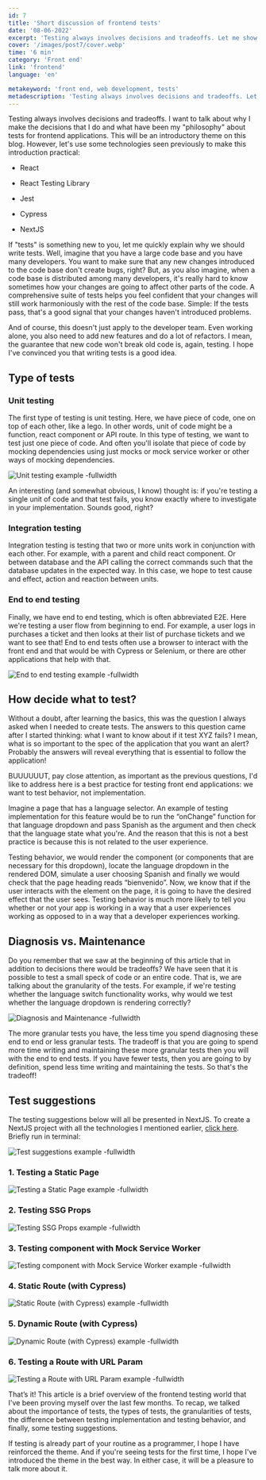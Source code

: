 ```yaml
---
id: 7
title: 'Short discussion of frontend tests'
date: '08-06-2022'
excerpt: 'Testing always involves decisions and tradeoffs. Let me show what have been my "philosophy".'
cover: '/images/post7/cover.webp'
time: '6 min'
category: 'Front end'
link: 'frontend'
language: 'en'

metakeyword: 'front end, web development, tests'
metadescription: 'Testing always involves decisions and tradeoffs. Let me show what have been my "philosophy".'
---
```


Testing always involves decisions and tradeoffs. I want to talk about why I make the decisions that I do and what have been my "philosophy" about tests for frontend applications. This will be an introductory theme on this blog. However, let's use some technologies seen previously to make this introduction practical:
- React

- React Testing Library

- Jest

- Cypress

- NextJS

If "tests" is something new to you, let me quickly explain why we should write tests. Well, imagine that you have a large code base and you have many developers. You want to make sure that any new changes introduced to the code base don't create bugs, right? But, as you also imagine, when a code base is distributed among many developers, it's really hard to know sometimes how your changes are going to affect other parts of the code. A comprehensive suite of tests helps you feel confident that your changes will still work harmoniously with the rest of the code base. Simple: If the tests pass, that's a good signal that your changes haven't introduced problems.

And of course, this doesn't just apply to the developer team. Even working alone, you also need to add new features and do a lot of refactors. I mean, the guarantee that new code won't break old code is, again, testing. I hope I've convinced you that writing tests is a good idea.

## Type of tests

### **Unit testing**

The first type of testing is unit testing. Here, we have piece of code, one on top of each other, like a lego. In other words, unit of code might be a function, react component or API route. In this type of testing, we want to test just one piece of code. And often you'll isolate that piece of code by mocking dependencies using just mocks or mock service worker or other ways of mocking dependencies.

![Unit testing example -fullwidth](images/post7/example1.png)

An interesting (and somewhat obvious, I know) thought is: if you're testing a single unit of code and that test fails, you know exactly where to investigate in your implementation. Sounds good, right?

### **Integration testing**

Integration testing is testing that two or more units work in conjunction with each other. For example, with a parent and child react component. Or between database and the API calling the correct commands such that the database updates in the expected way. In this case, we hope to test cause and effect, action and reaction between units.

### **End to end testing**

Finally, we have end to end testing, which is often abbreviated E2E. Here we're testing a user flow from beginning to end. For example, a user logs in purchases a ticket and then looks at their list of purchase tickets and we want to see that! End to end tests often use a browser to interact with the front end and that would be with Cypress or Selenium, or there are other applications that help with that.

![End to end testing example -fullwidth](images/post7/example2.png)

## How decide what to test?

Without a doubt, after learning the basics, this was the question I always asked when I needed to create tests. The answers to this question came after I started thinking: what I want to know about if it test XYZ fails? I mean, what is so important to the spec of the application that you want an alert? Probably the answers will reveal everything that is essential to follow the application!

BUUUUUUT, pay close attention, as important as the previous questions, I'd like to address here is a best practice for testing front end applications: we want to test behavior, not implementation.

Imagine a page that has a language selector. An example of testing implementation for this feature would be to run the “onChange” function for that language dropdown and pass Spanish as the argument and then check that the language state what you're. And the reason that this is not a best practice is because this is not related to the user experience.

Testing behavior, we would render the component (or components that are necessary for this dropdown), locate the language dropdown in the rendered DOM, simulate a user choosing Spanish and finally we would check that the page heading reads “bienvenido”.  Now, we know that if the user interacts with the element on the page, it is going to have the desired effect that the user sees. Testing behavior is much more likely to tell you whether or not your app is working in a way that a user experiences working as opposed to in a way that a developer experiences working.

## Diagnosis vs. Maintenance

Do you remember that we saw at the beginning of this article that in addition to decisions there would be tradeoffs? We have seen that it is possible to test a small speck of code or an entire code. That is, we are talking about the granularity of the tests. For example, if we're testing whether the language switch functionality works, why would we test whether the language dropdown is rendering correctly?

![Diagnosis and Maintenance -fullwidth](images/post7/example2.png)

The more granular tests you have, the less time you spend diagnosing these end to end or less granular tests. The tradeoff is that you are going to spend more time writing and maintaining these more granular tests then you will with the end to end tests. If you have fewer tests, then you are going to by definition, spend less time writing and maintaining the tests. So that's the tradeoff!

## Test suggestions

The testing suggestions below will all be presented in NextJS. To create a NextJS project with all the technologies I mentioned earlier, [click here](https://nextjs.org/docs/testing). Briefly run in terminal:

![Test suggestions example -fullwidth](images/post7/exemplo3.png)

### 1. Testing a Static Page

![Testing a Static Page example -fullwidth](images/post7/exemplo4.png)

### 2. Testing SSG Props

![Testing SSG Props example -fullwidth](images/post7/examplo5.png)

### 3. Testing component with Mock Service Worker

![Testing component with Mock Service Worker example -fullwidth](images/post7/example6.png)

### 4. Static Route (with Cypress)

![Static Route (with Cypress) example -fullwidth](images/post7/example7.png)

### 5. Dynamic Route (with Cypress)

![Dynamic Route (with Cypress) example -fullwidth](images/post7/example8.png)

### 6. Testing a Route with URL Param

![Testing a Route with URL Param example -fullwidth](images/post7/example9.png)

That’s it! This article is a brief overview of the frontend testing world that I've been proving myself over the last few months. To recap, we talked about the importance of tests, the types of tests, the granularities of tests, the difference between testing implementation and testing behavior, and finally, some testing suggestions.

If testing is already part of your routine as a programmer, I hope I have reinforced the theme. And if you're seeing tests for the first time, I hope I've introduced the theme in the best way. In either case, it will be a pleasure to talk more about it.
